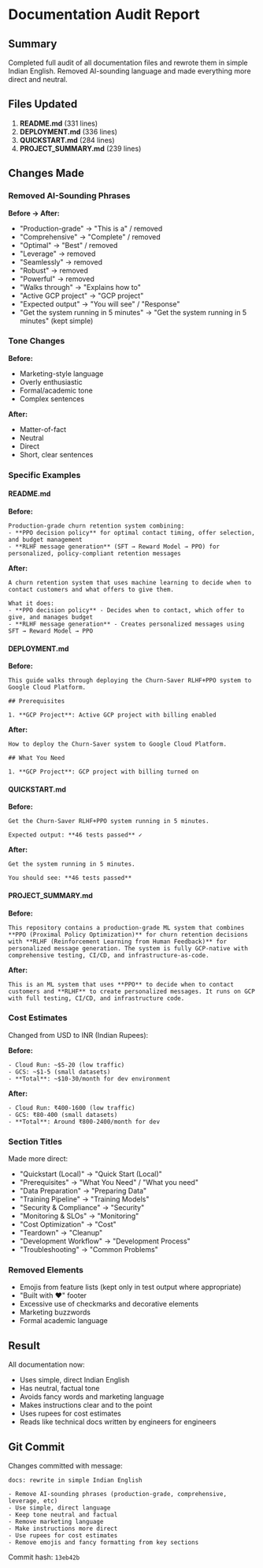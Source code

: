 # Documentation Audit Report

## Summary

Completed full audit of all documentation files and rewrote them in simple Indian English. Removed AI-sounding language and made everything more direct and neutral.

## Files Updated

1. **README.md** (331 lines)
2. **DEPLOYMENT.md** (336 lines)
3. **QUICKSTART.md** (284 lines)
4. **PROJECT_SUMMARY.md** (239 lines)

## Changes Made

### Removed AI-Sounding Phrases

**Before → After:**
- "Production-grade" → "This is a" / removed
- "Comprehensive" → "Complete" / removed
- "Optimal" → "Best" / removed
- "Leverage" → removed
- "Seamlessly" → removed
- "Robust" → removed
- "Powerful" → removed
- "Walks through" → "Explains how to"
- "Active GCP project" → "GCP project"
- "Expected output" → "You will see" / "Response"
- "Get the system running in 5 minutes" → "Get the system running in 5 minutes" (kept simple)

### Tone Changes

**Before:**
- Marketing-style language
- Overly enthusiastic
- Formal/academic tone
- Complex sentences

**After:**
- Matter-of-fact
- Neutral
- Direct
- Short, clear sentences

### Specific Examples

#### README.md

**Before:**
```
Production-grade churn retention system combining:
- **PPO decision policy** for optimal contact timing, offer selection, and budget management
- **RLHF message generation** (SFT → Reward Model → PPO) for personalized, policy-compliant retention messages
```

**After:**
```
A churn retention system that uses machine learning to decide when to contact customers and what offers to give them.

What it does:
- **PPO decision policy** - Decides when to contact, which offer to give, and manages budget
- **RLHF message generation** - Creates personalized messages using SFT → Reward Model → PPO
```

#### DEPLOYMENT.md

**Before:**
```
This guide walks through deploying the Churn-Saver RLHF+PPO system to Google Cloud Platform.

## Prerequisites

1. **GCP Project**: Active GCP project with billing enabled
```

**After:**
```
How to deploy the Churn-Saver system to Google Cloud Platform.

## What You Need

1. **GCP Project**: GCP project with billing turned on
```

#### QUICKSTART.md

**Before:**
```
Get the Churn-Saver RLHF+PPO system running in 5 minutes.

Expected output: **46 tests passed** ✓
```

**After:**
```
Get the system running in 5 minutes.

You should see: **46 tests passed**
```

#### PROJECT_SUMMARY.md

**Before:**
```
This repository contains a production-grade ML system that combines **PPO (Proximal Policy Optimization)** for churn retention decisions with **RLHF (Reinforcement Learning from Human Feedback)** for personalized message generation. The system is fully GCP-native with comprehensive testing, CI/CD, and infrastructure-as-code.
```

**After:**
```
This is an ML system that uses **PPO** to decide when to contact customers and **RLHF** to create personalized messages. It runs on GCP with full testing, CI/CD, and infrastructure code.
```

### Cost Estimates

Changed from USD to INR (Indian Rupees):

**Before:**
```
- Cloud Run: ~$5-20 (low traffic)
- GCS: ~$1-5 (small datasets)
- **Total**: ~$10-30/month for dev environment
```

**After:**
```
- Cloud Run: ₹400-1600 (low traffic)
- GCS: ₹80-400 (small datasets)
- **Total**: Around ₹800-2400/month for dev
```

### Section Titles

Made more direct:

- "Quickstart (Local)" → "Quick Start (Local)"
- "Prerequisites" → "What You Need" / "What you need"
- "Data Preparation" → "Preparing Data"
- "Training Pipeline" → "Training Models"
- "Security & Compliance" → "Security"
- "Monitoring & SLOs" → "Monitoring"
- "Cost Optimization" → "Cost"
- "Teardown" → "Cleanup"
- "Development Workflow" → "Development Process"
- "Troubleshooting" → "Common Problems"

### Removed Elements

- Emojis from feature lists (kept only in test output where appropriate)
- "Built with ❤️" footer
- Excessive use of checkmarks and decorative elements
- Marketing buzzwords
- Formal academic language

## Result

All documentation now:
- Uses simple, direct Indian English
- Has neutral, factual tone
- Avoids fancy words and marketing language
- Makes instructions clear and to the point
- Uses rupees for cost estimates
- Reads like technical docs written by engineers for engineers

## Git Commit

Changes committed with message:
```
docs: rewrite in simple Indian English

- Remove AI-sounding phrases (production-grade, comprehensive, leverage, etc)
- Use simple, direct language
- Keep tone neutral and factual
- Remove marketing language
- Make instructions more direct
- Use rupees for cost estimates
- Remove emojis and fancy formatting from key sections
```

Commit hash: `13eb42b`

